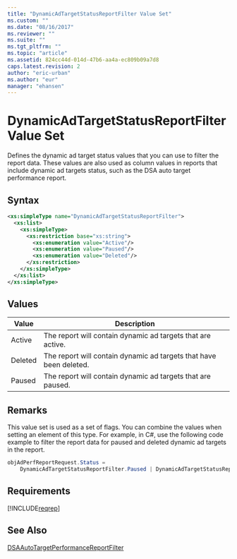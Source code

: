 ```yaml
---
title: "DynamicAdTargetStatusReportFilter Value Set"
ms.custom: ""
ms.date: "08/16/2017"
ms.reviewer: ""
ms.suite: ""
ms.tgt_pltfrm: ""
ms.topic: "article"
ms.assetid: 824cc44d-014d-47b6-aa4a-ec809b09a7d8
caps.latest.revision: 2
author: "eric-urban"
ms.author: "eur"
manager: "ehansen"
---
```

# DynamicAdTargetStatusReportFilter Value Set
Defines the dynamic ad target status values that you can use to filter the report data. These values are also used as column values in reports that include dynamic ad targets status, such as the DSA auto target performance report.

## Syntax

```xml
<xs:simpleType name="DynamicAdTargetStatusReportFilter">
  <xs:list>
    <xs:simpleType>
      <xs:restriction base="xs:string">
        <xs:enumeration value="Active"/>
        <xs:enumeration value="Paused"/>
        <xs:enumeration value="Deleted"/>
      </xs:restriction>
    </xs:simpleType>
  </xs:list>
</xs:simpleType>
```

## Values

|Value|Description|
|---------|---------------|
|Active|The report will contain dynamic ad targets that are active.|
|Deleted|The report will contain dynamic ad targets that have been deleted.|
|Paused|The report will contain dynamic ad targets that are paused.|

## Remarks
This value set is used as a set of flags. You can combine the values when setting an element of this type. For example, in C#, use the following code example to filter the report data for paused and deleted dynamic ad targets in the report.

```csharp
objAdPerfReportRequest.Status = 
    DynamicAdTargetStatusReportFilter.Paused | DynamicAdTargetStatusReportFilter.Deleted;
```

## Requirements
[!INCLUDE[reqrep](../reporting-api/includes/reqrep.md)]
## See Also
[DSAAutoTargetPerformanceReportFilter](../reporting-api/dsaautotargetperformancereportfilter-data-object.md)  

